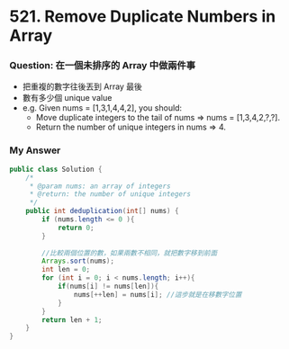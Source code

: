 # 521. Remove Duplicate Numbers in Array
### Question: 在一個未排序的 Array 中做兩件事
* 把重複的數字往後丟到 Array 最後
* 數有多少個 unique value
* e.g. Given nums = [1,3,1,4,4,2], you should:
  - Move duplicate integers to the tail of nums => nums = [1,3,4,2,?,?].
  - Return the number of unique integers in nums => 4.
 
### My Answer
```Java
public class Solution {
    /*
     * @param nums: an array of integers
     * @return: the number of unique integers
     */
    public int deduplication(int[] nums) {
        if (nums.length <= 0 ){
            return 0;
        }
        
        //比較兩個位置的數，如果兩數不相同，就把數字移到前面
        Arrays.sort(nums);
        int len = 0;
        for (int i = 0; i < nums.length; i++){
            if(nums[i] != nums[len]){
                nums[++len] = nums[i]; //這步就是在移數字位置
            }
        }
        return len + 1;
    }
}
```
